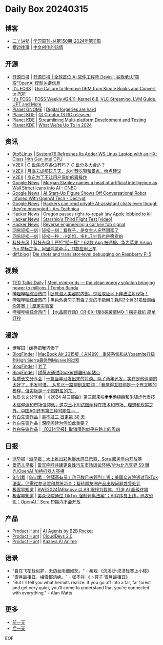 # Daily Box 20240315

## 博客
- [二丫讲梵](https://wiki.eryajf.net/) | [学习周刊-总第150期-2024年第11周](https://wiki.eryajf.net/pages/1fe169/)
- [槽边往事](https://www.hecaitou.com/) | [中文创作的热情](https://www.hecaitou.com/2024/03/Passion-for-Chinese-creation.html)

## 开源
- [开源日报](https://www.oschina.net/news/column?columnId=25) | [开源日报 | 全球首位 AI 软件工程师 Devin；谷歌承认“窃取”OpenAI 模型关键信息](https://www.oschina.net/news/283024)
- [It's FOSS](https://itsfoss.com/) | [Use Calibre to Remove DRM from Kindle Books and Convert to PDF](https://itsfoss.com/calibre-remove-drm-kindle/)
- [It's FOSS](https://itsfoss.com/) | [FOSS Weekly #24.11: Kernel 6.8, VLC Streaming, LVM Guide, UPT and More](https://itsfoss.com/newsletter/foss-weekly-24-11/)
- [Planet GNOME](https://planet.gnome.org/) | [Digital forgeries are hard](https://mjg59.dreamwidth.org/69507.html)
- [Planet KDE](https://planet.kde.org/) | [Qt Creator 13 RC released](https://www.qt.io/blog/qt-creator-13-rc-released?utm_source=atom_feed)
- [Planet KDE](https://planet.kde.org/) | [Streamlining Multi-platform Development and Testing](https://www.kdab.com/streamlining-multi-platform-development-and-testing/?utm_source=atom_feed)
- [Planet KDE](https://planet.kde.org/) | [What We're Up To In 2024](https://krita.org/en/posts/2024/2024-roadmap/?utm_source=atom_feed)

## 资讯
- [9to5Linux](https://9to5linux.com/) | [System76 Refreshes Its Adder WS Linux Laptop with an HX-Class 14th Gen Intel CPU](https://9to5linux.com/system76-refreshes-its-adder-ws-linux-laptop-with-an-hx-class-14th-gen-intel-cpu)
- [V2EX](https://www.v2ex.com/) | [C 盘焦虑症各位有吗？ C 盘分多大合适？](https://www.v2ex.com/t/1023651)
- [V2EX](https://www.v2ex.com/) | [月底去成都玩几天，求推荐吃喝和景点，给点建议](https://www.v2ex.com/t/1023601)
- [V2EX](https://www.v2ex.com/) | [京东为了不让用户保价的骚操作](https://www.v2ex.com/t/1023544)
- [Google News](https://news.google.com/topics/CAAqJggKIiBDQkFTRWdvSUwyMHZNRGRqTVhZU0FtVnVHZ0pWVXlnQVAB/sections/CAQiQ0NCQVNMQW9JTDIwdk1EZGpNWFlTQW1WdUdnSlZVeUlOQ0FRYUNRb0hMMjB2TUcxcmVpb0pFZ2N2YlM4d2JXdDZLQUEqKggAKiYICiIgQ0JBU0Vnb0lMMjB2TURkak1YWVNBbVZ1R2dKVlV5Z0FQAVAB) | [Morgan Stanley names a head of artificial intelligence as Wall Street leans into AI - CNBC](https://news.google.com/rss/articles/CBMiZ2h0dHBzOi8vd3d3LmNuYmMuY29tLzIwMjQvMDMvMTQvbW9yZ2FuLXN0YW5sZXktbmFtZXMtaGVhZC1vZi1hcnRpZmljaWFsLWludGVsbGlnZW5jZS1qZWZmLW1jbWlsbGFuLmh0bWzSAWtodHRwczovL3d3dy5jbmJjLmNvbS9hbXAvMjAyNC8wMy8xNC9tb3JnYW4tc3RhbmxleS1uYW1lcy1oZWFkLW9mLWFydGlmaWNpYWwtaW50ZWxsaWdlbmNlLWplZmYtbWNtaWxsYW4uaHRtbA?oc=5)
- [Google News](https://news.google.com/topics/CAAqJggKIiBDQkFTRWdvSUwyMHZNRGRqTVhZU0FtVnVHZ0pWVXlnQVAB/sections/CAQiQ0NCQVNMQW9JTDIwdk1EZGpNWFlTQW1WdUdnSlZVeUlOQ0FRYUNRb0hMMjB2TUcxcmVpb0pFZ2N2YlM4d2JXdDZLQUEqKggAKiYICiIgQ0JBU0Vnb0lMMjB2TURkak1YWVNBbVZ1R2dKVlV5Z0FQAVAB) | [AI Start-Up Figure Shows Off Conversational Robot Infused With OpenAI Tech - Decrypt](https://news.google.com/rss/articles/CBMiZGh0dHBzOi8vZGVjcnlwdC5jby8yMjE2MzQvYWktc3RhcnQtdXAtZmlndXJlLXNob3dzLW9mZi1jb252ZXJzYXRpb25hbC1yb2JvdC1pbmZ1c2VkLXdpdGgtb3BlbmFpLXRlY2jSAWpodHRwczovL2RlY3J5cHQuY28vMjIxNjM0L2FpLXN0YXJ0LXVwLWZpZ3VyZS1zaG93cy1vZmYtY29udmVyc2F0aW9uYWwtcm9ib3QtaW5mdXNlZC13aXRoLW9wZW5haS10ZWNoP2FtcD0x?oc=5)
- [Google News](https://news.google.com/topics/CAAqJggKIiBDQkFTRWdvSUwyMHZNRGRqTVhZU0FtVnVHZ0pWVXlnQVAB/sections/CAQiQ0NCQVNMQW9JTDIwdk1EZGpNWFlTQW1WdUdnSlZVeUlOQ0FRYUNRb0hMMjB2TUcxcmVpb0pFZ2N2YlM4d2JXdDZLQUEqKggAKiYICiIgQ0JBU0Vnb0lMMjB2TURkak1YWVNBbVZ1R2dKVlV5Z0FQAVAB) | [Hackers can read private AI-assistant chats even though they're encrypted - Ars Technica](https://news.google.com/rss/articles/CBMicmh0dHBzOi8vYXJzdGVjaG5pY2EuY29tL3NlY3VyaXR5LzIwMjQvMDMvaGFja2Vycy1jYW4tcmVhZC1wcml2YXRlLWFpLWFzc2lzdGFudC1jaGF0cy1ldmVuLXRob3VnaC10aGV5cmUtZW5jcnlwdGVkL9IBAA?oc=5)
- [Hacker News](https://news.ycombinator.com/front) | [Oregon passes right-to-repair law Apple lobbied to kill](https://news.ycombinator.com/item?id=39702604)
- [Hacker News](https://news.ycombinator.com/front) | [Starship's Third Flight Test [video]](https://news.ycombinator.com/item?id=39702568)
- [Hacker News](https://news.ycombinator.com/front) | [Reverse engineering a car key fob signal](https://news.ycombinator.com/item?id=39701931)
- [网易轻松一刻](https://m.163.com/touch/exclusive/sub/qsyk) | [轻松一刻：看样子，是女主人突然回家了](https://m.163.com/news/article/IT923IG0000181BR.html)
- [网易轻松一刻](https://m.163.com/touch/exclusive/sub/qsyk) | [轻松一秒：小姐姐，多扎几针我也是愿意的](https://m.163.com/news/article/IT8L7KQF000181BT.html)
- [科技东风](https://m.smzdm.com/tag/tn0400v/) | [科技东风｜严打“摇一摇”！62款 App 被通报、华为苹果 Vision Pro 商标之争、阿里鸿蒙牵手，11款应用上车](https://post.m.smzdm.com/p/axovk6rw/)
- [diff.blog](https://diff.blog/) | [Die shots and transistor-level debugging on Raspberry Pi 5](https://diff.blog/post/die-shots-and-transistor-level-debugging-on-raspberry-pi-5-171965/)

## 视频
- [TED Talks Daily](https://www.ted.com/talks) | [Meet mini-grids — the clean energy solution bringing power to millions | Tombo Banda](https://www.ted.com/talks/tombo_banda_meet_mini_grids_the_clean_energy_solution_bringing_power_to_millions?rss)
- [哔哩哔哩综合热门](https://www.bilibili.com/v/popular/all/) | [卧底潜入美容院内部，惊险取证地下非法注射现场！](https://b23.tv/BV1Zi421R7e6)
- [哔哩哔哩综合热门](https://www.bilibili.com/v/popular/all/) | [黑色外卖勺子有毒？真的不能用？耗时7个月31项检测给你答案！| 凰家实验室](https://b23.tv/BV19D421E73z)
- [哔哩哔哩综合热门](https://www.bilibili.com/v/popular/all/) | [【水晶箭行动】CR-EX-1至8突袭至MO-1 摆完挂机 简单好抄](https://b23.tv/BV1fD421E7oQ)

## 漫游
- [博客园](https://www.cnblogs.com/aggsite/headline) | [缓存把我坑惨了](https://www.cnblogs.com/kdaddy/p/18072326)
- [BlogFinder](https://bf.zzxworld.com/) | [MacBook Air 2015版（ A1499） 重装系统和从Yosemite升级到High Sierra最终到Mojave的过程](https://www.zyzhang.com/macbook-air-2015%e7%89%88%ef%bc%88-a1499%ef%bc%89-%e9%87%8d%e8%a3%85%e7%b3%bb%e7%bb%9f%e5%92%8c%e4%bb%8eyosemite%e5%8d%87%e7%ba%a7%e5%88%b0high-sierra%e6%9c%80%e7%bb%88%e5%88%b0mojave%e7%9a%84/?utm_source=blogfinder)
- [BlogFinder](https://bf.zzxworld.com/) | [老了](https://hisherry.com/iramblings/4603/?utm_source=blogfinder)
- [BlogFinder](https://bf.zzxworld.com/) | [树莓派通过Docker部署Halo站点](https://xyzbz.cn/archives/1154/?utm_source=blogfinder)
- [优质长文分享会](https://m.okjike.com/topics/56d2fabe7cb3331100467e2b) | [一篇当年没发出来的对谈。隔了两年还发，实在是他俩聊的太好了，不发可惜。 从东北一路聊到互联网：「我觉得互联网是一个有文明的模样，但实际是一个贼野蛮的东...](https://m.okjike.com/originalPosts/65f28e286d9f19063145d4d0)
- [优质长文分享会](https://m.okjike.com/topics/56d2fabe7cb3331100467e2b) | [《2024 AI三部曲》第三部来啦👽👽杨植麟和朱啸虎代表技术信仰派和市场信仰派，这次王小川试图阐释在技术和市场、理想和现实之外，中国AGI还有第三种可能性—...](https://mp.weixin.qq.com/s/fcBTA74ZhxcmQSR7Tjp8OA)
- [竹白先锋作品](https://www.zhubai.wiki/) | [事不过三 日更第 30 天](https://open.zhubai.wiki/a/l/t/z/pl/via/2380079970967330816)
- [竹白先锋作品](https://www.zhubai.wiki/) | [深度阅读为何如此重要？](https://open.zhubai.wiki/a/l/t/z/pl/ouranswers/2380000008100859904)
- [竹白先锋作品](https://www.zhubai.wiki/) | [【0314早报】取消限购似乎在路上的周四](https://open.zhubai.wiki/a/l/t/z/pl/oracle/2379860833737355264)

## 日报
- [派早报](https://sspai.com/tag/%E6%B4%BE%E6%97%A9%E6%8A%A5) | [派早报：大上推出彩色墨水屏显示器、Sora 服务年内开放等](https://sspai.com/post/87177)
- [爱范儿早报](https://www.ifanr.com/category/ifanrnews) | [雷军呼吁共建更良性汽车市场舆论环境/华为北汽享界 S9 曝光/OpenAI 加持机器人亮相](https://www.ifanr.com/1577937)
- [8点1氪](https://36kr.com/user/5652071) | [8点1氪｜钟薛高有员工称已数月未领到工资；美国众议院通过TikTok法案，仍需过参议院和总统两关；帮转朋友圈产品出现问题或受处罚](https://36kr.com/p/2688669290229123)
- [极客早知道](https://www.geekpark.net/column/74) | [AWE2024|ARknovv 以 AR 眼镜为载体，打造 AI 超级终端](https://www.geekpark.net/news/332325)
- [极客早知道](https://www.geekpark.net/column/74) | [美众议院通过 TikTok 强制剥离法案”；AI程序员上线，码农恐慌；OpenAI：Sora 短期内不会开放](https://www.geekpark.net/news/332274)

## 产品
- [Product Hunt](https://www.producthunt.com) | [AI Agents by B2B Rocket](https://www.producthunt.com/posts/ai-agents-by-b2b-rocket)
- [Product Hunt](https://www.producthunt.com) | [CloudDevs 2.0](https://www.producthunt.com/posts/clouddevs-2-0)
- [Product Hunt](https://www.producthunt.com) | [Kazava AI Anime](https://www.producthunt.com/posts/kazava-ai-anime)

## 语录
- "自在飞花轻似梦，无边丝雨细如愁。" - 秦观 《浣溪沙·漠漠轻寒上小楼》
- "雪月最相宜，梅雪都清绝。" - 张孝祥 《卜算子·雪月最相宜》
- "But I'll tell you what hermits realize. If you go off into a far, far forest and get very quiet, you'll come to understand that you're connected with everything." - Alan Watts

## 更多
- [前一天](daily-box-20240314.md)
- [后一天](daily-box-20240316.md)

EOF